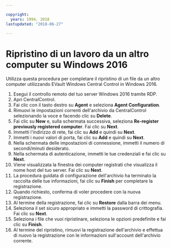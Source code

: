 ```yaml
---

copyright:
  years: 1994, 2018
lastupdated: "2018-06-27"

---
```


# Ripristino di un lavoro da un altro computer su Windows 2016 

Utilizza questa procedura per completare il ripristino di un file da un altro computer utilizzando EVault Windows Central Control in Windows 2016.

1. Esegui il controllo remoto del tuo server Windows 2016 tramite RDP.
2. Apri CentralControl.
3. Fai clic con il tasto destro su **Agent** e seleziona **Agent Configuration**.
4. Rimuovi le impostazioni correnti dell'archivio da CentralControl selezionando la voce e facendo clic su **Delete**.
5. Fai clic su **New** e, sulla schermata successiva, seleziona **Re-register previously registered computer**. Fai clic su **Next**.
6. Immetti l'indirizzo di rete, fai clic su **Add** e quindi su **Next**.
7. Immetti i nuovi valori di porta, fai clic su **Add** e quindi su **Next**.
8. Nella schermata delle impostazioni di connessione, immetti il numero di secondi/minuti desiderato.  
9. Nella schermata di autenticazione, immetti le tue credenziali e fai clic su **Next**.
10. Viene visualizzata la finestra dei computer registrati che visualizza il nome host del tuo server. Fai clic su **Next**.
11.	La procedura guidata di configurazione dell'archivio ha terminato la raccolta delle tue informazioni, fai clic su **Finish** per completare la registrazione.
12. Quando richiesto, conferma di voler procedere con la nuova registrazione.
13. Al termine della registrazione, fai clic su **Restore** dalla barra dei menu. 
9.	Seleziona il set sicuro appropriato e immetti la password di crittografia. Fai clic su **Next**.
10.	Seleziona i file che vuoi ripristinare, seleziona le opzioni predefinite e fai clic su **Finish**. 
11.	Al termine del ripristino, rimuovi la registrazione dell'archivio e effettua di nuovo la registrazione con le informazioni sull'account dell'archivio corrente. 
